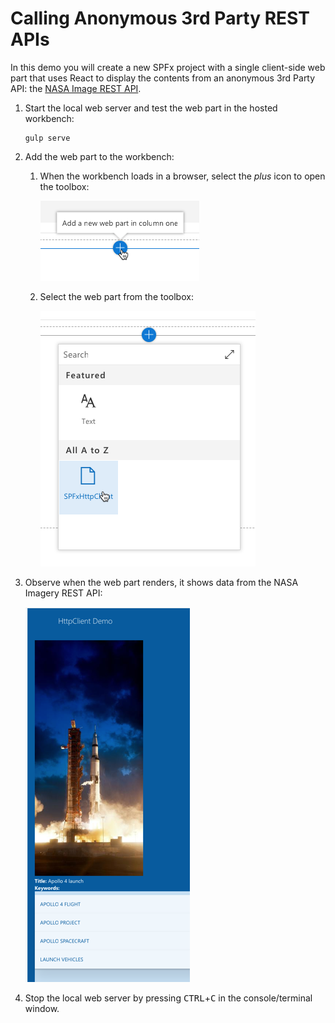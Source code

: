 # Calling Anonymous 3rd Party REST APIs

In this demo you will create a new SPFx project with a single client-side web part that uses React to display the contents from an anonymous 3rd Party API: the [NASA Image REST API](https://images.nasa.gov/docs/images.nasa.gov_api_docs.pdf).

1. Start the local web server and test the web part in the hosted workbench:

    ```shell
    gulp serve
    ```

1. Add the web part to the workbench:
    1. When the workbench loads in a browser, select the *plus* icon to open the toolbox:

        ![Screenshot of the add web part control](../../Images/http-client-test-01.png)

    1. Select the web part from the toolbox:

        ![Screenshot of the web part in the toolbox](../../Images/http-client-test-02.png)

1. Observe when the web part renders, it shows data from the NASA Imagery REST API:

    ![Screenshot of the rendered web part](../../Images/http-client-test-03.png)

1. Stop the local web server by pressing <kbd>CTRL</kbd>+<kbd>C</kbd> in the console/terminal window.
